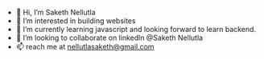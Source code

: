 - 👋 Hi, I’m Saketh Nellutla
- 👀 I’m interested in building websites
- 🌱 I’m currently learning javascript and looking forward to learn backend.
- 💞️ I’m looking to collaborate on linkedln @Saketh Nellutla
- 📫  reach me at nellutlasaketh@gmail.com



<!---
RexBuckingham/RexBuckingham is a ✨ special ✨ repository because its `README.md` (this file) appears on your GitHub profile.
You can click the Preview link to take a look at your changes.
--->
